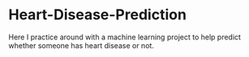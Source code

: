 # Heart-Disease-Prediction
Here I practice around with a machine learning project to help predict whether someone has heart disease or not.

